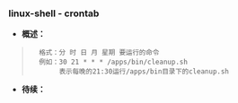 ### linux-shell - crontab
- **概述：**
>       格式：分 时 日 月 星期 要运行的命令
>       例如：30 21 * * * /apps/bin/cleanup.sh
>            表示每晚的21:30运行/apps/bin目录下的cleanup.sh   
>
>
>
>
>
>
>
>
>
>
>
>
>
>
>
>
>

- **待续：**
>
>
>
>
>
>
>
>
>
>
>
>
>
>
>
